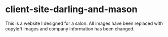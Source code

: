 # client-site-darling-and-mason
This is a website I designed for a salon. All images have been replaced with copyleft images and company information has been changed.
